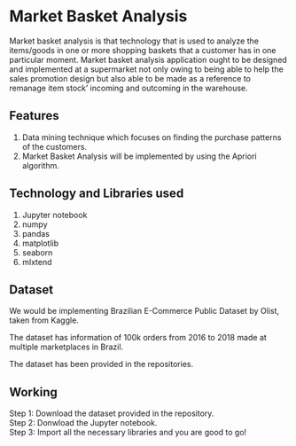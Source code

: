 
# Market Basket Analysis
Market basket analysis is that technology that is used to analyze the items/goods in one or more
shopping baskets that a customer has in one particular moment.
Market basket analysis application ought to be designed and implemented at a supermarket not only
owing to being able to help the sales promotion design but also able to be made as a reference to remanage
item stock’ incoming and outcoming in the warehouse.

## Features
1. Data mining technique which focuses on finding the purchase patterns of the customers.
2. Market Basket Analysis will be implemented by using the Apriori algorithm.


## Technology and Libraries used
1. Jupyter notebook
2. numpy
3. pandas
4. matplotlib
5. seaborn
6. mlxtend

## Dataset
We would be implementing Brazilian E-Commerce Public
Dataset by Olist, taken from Kaggle.

The dataset has information of 100k orders from 2016 to
2018 made at multiple marketplaces in Brazil.

The dataset has been provided in the repositories. 
## Working
Step 1: Download the dataset provided in the repository.\
Step 2: Donwload the Jupyter notebook.\
Step 3: Import all the necessary libraries and you are good to go!